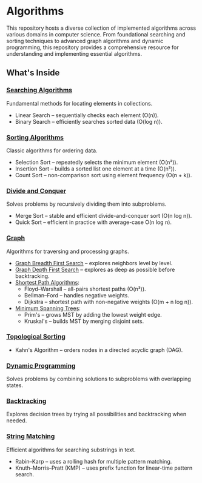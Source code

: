 # Algorithms

This repository hosts a diverse collection of implemented algorithms across various domains in computer science. From foundational searching and sorting techniques to advanced graph algorithms and dynamic programming, this repository provides a comprehensive resource for understanding and implementing essential algorithms.

## What's Inside

### [Searching Algorithms](./Searching%20Algorithms)
Fundamental methods for locating elements in collections.
- Linear Search – sequentially checks each element (O(n)).
- Binary Search – efficiently searches sorted data (O(log n)).

### [Sorting Algorithms](./Sorting%20Algorithms)
Classic algorithms for ordering data.
- Selection Sort – repeatedly selects the minimum element (O(n²)).
- Insertion Sort – builds a sorted list one element at a time (O(n²)).
- Count Sort – non-comparison sort using element frequency (O(n + k)).

### [Divide and Conquer](./Divide%20and%20Conquer)
Solves problems by recursively dividing them into subproblems.
- Merge Sort – stable and efficient divide-and-conquer sort (O(n log n)).
- Quick Sort – efficient in practice with average-case O(n log n).

### [Graph](./Graph)
Algorithms for traversing and processing graphs.
- [Graph Breadth First Search](./Graph/Graph%20Breadth%20First%20Search) – explores neighbors level by level.
- [Graph Depth First Search](./Graph/Graph%20Depth%20First%20Search) – explores as deep as possible before backtracking.
- [Shortest Path Algorithms](./Graph/Shortest%20Path%20Algorithms):
  - Floyd–Warshall – all-pairs shortest paths (O(n³)).
  - Bellman–Ford – handles negative weights.
  - Dijkstra – shortest path with non-negative weights (O(m + n log n)).
- [Minimum Spanning Trees](./Graph/Minimum%20Spanning%20Trees):
  - Prim's – grows MST by adding the lowest weight edge.
  - Kruskal's – builds MST by merging disjoint sets.

### [Topological Sorting](./Topological%20Sorting)
- Kahn's Algorithm – orders nodes in a directed acyclic graph (DAG).

### [Dynamic Programming](./Dynamic%20Programming)
Solves problems by combining solutions to subproblems with overlapping states.

### [Backtracking](./Backtracking)
Explores decision trees by trying all possibilities and backtracking when needed.

### [String Matching](./String%20Matching)
Efficient algorithms for searching substrings in text.
- Rabin–Karp – uses a rolling hash for multiple pattern matching.
- Knuth–Morris–Pratt (KMP) – uses prefix function for linear-time pattern search.
